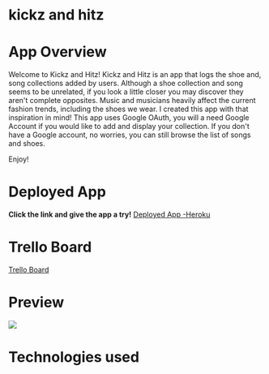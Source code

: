 # kickz and hitz

# App Overview

Welcome to Kickz and Hitz! Kickz and Hitz is an app that logs the shoe and, song collections added by users. 
Although a shoe collection and song seems to be unrelated, if you look a little closer you may discover they aren't complete opposites. Music and musicians heavily affect the current fashion trends, including the shoes we wear. 
I created this app with that inspiration in mind! This app uses Google OAuth, you will a need Google Account if you would like to add and display your collection. 
If you don't have a Google account, no worries, you can still browse the list of songs and shoes.


Enjoy!


# Deployed App

**Click the link and give the app a try!** [Deployed App -Heroku](https://kickz-and-hitz.herokuapp.com/)

# Trello Board

[Trello Board](https://trello.com/b/HhqfYJn4)

# Preview

<img src= https://kickz-and-hitz.herokuapp.com>



# Technologies used



